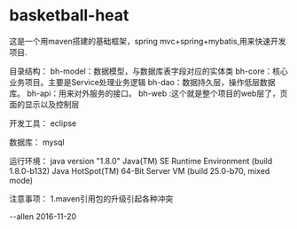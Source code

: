 # basketball-heat
这是一个用maven搭建的基础框架，spring mvc+spring+mybatis,用来快速开发项目.

目录结构：
bh-model：数据模型，与数据库表字段对应的实体类
bh-core：核心业务项目。主要是Service处理业务逻辑
bh-dao：数据持久层，操作低层数据库。
bh-api：用来对外服务的接口。
bh-web :这个就是整个项目的web层了，页面的显示以及控制层

开发工具：
eclipse

数据库：
mysql

运行环境：
java version "1.8.0"
Java(TM) SE Runtime Environment (build 1.8.0-b132)
Java HotSpot(TM) 64-Bit Server VM (build 25.0-b70, mixed mode)

注意事项：
1.maven引用包的升级引起各种冲突



--allen 2016-11-20
